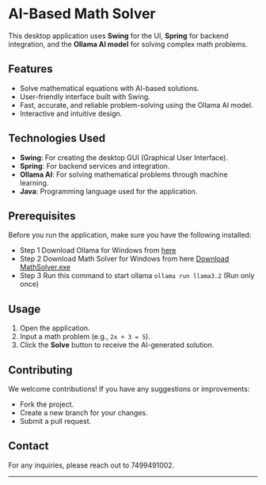 # AI-Based Math Solver

This desktop application uses **Swing** for the UI, **Spring** for backend integration, and the **Ollama AI model** for solving complex math problems.

## Features
- Solve mathematical equations with AI-based solutions.
- User-friendly interface built with Swing.
- Fast, accurate, and reliable problem-solving using the Ollama AI model.
- Interactive and intuitive design.

## Technologies Used
- **Swing**: For creating the desktop GUI (Graphical User Interface).
- **Spring**: For backend services and integration.
- **Ollama AI**: For solving mathematical problems through machine learning.
- **Java**: Programming language used for the application.

## Prerequisites
Before you run the application, make sure you have the following installed:
- Step 1 Download Ollama for Windows from [here](https://ollama.com/download/OllamaSetup.exe)
- Step 2 Download Math Solver for Windows from here [Download MathSolver.exe](https://github.com/ranjit485/mathsolver/releases/download/untagged-04bc83ab9825d2720f6d/MathSolver.exe)
- Step 3 Run this command to start ollama `ollama run llama3.2` (Run only once)
## Usage
1. Open the application.
2. Input a math problem (e.g., `2x + 3 = 5`).
3. Click the **Solve** button to receive the AI-generated solution.

## Contributing
We welcome contributions! If you have any suggestions or improvements:
- Fork the project.
- Create a new branch for your changes.
- Submit a pull request.

## Contact
For any inquiries, please reach out to 7499491002.

---
